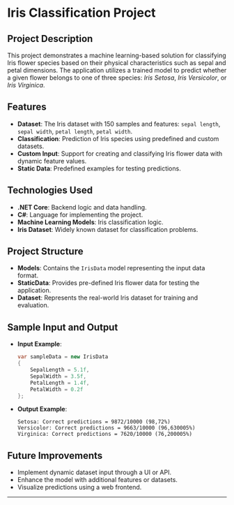 # Iris Classification Project

## Project Description
This project demonstrates a machine learning-based solution for classifying Iris flower species based on their physical characteristics such as sepal and petal dimensions. The application utilizes a trained model to predict whether a given flower belongs to one of three species: *Iris Setosa*, *Iris Versicolor*, or *Iris Virginica*. 

## Features
- **Dataset**: The Iris dataset with 150 samples and features: `sepal length`, `sepal width`, `petal length`, `petal width`.
- **Classification**: Prediction of Iris species using predefined and custom datasets.
- **Custom Input**: Support for creating and classifying Iris flower data with dynamic feature values.
- **Static Data**: Predefined examples for testing predictions.

## Technologies Used
- **.NET Core**: Backend logic and data handling.
- **C#**: Language for implementing the project.
- **Machine Learning Models**: Iris classification logic.
- **Iris Dataset**: Widely known dataset for classification problems.

## Project Structure
- **Models**: Contains the `IrisData` model representing the input data format.
- **StaticData**: Provides pre-defined Iris flower data for testing the application.
- **Dataset**: Represents the real-world Iris dataset for training and evaluation.

## Sample Input and Output
- **Input Example**:
    ```csharp
    var sampleData = new IrisData
    {
        SepalLength = 5.1f,
        SepalWidth = 3.5f,
        PetalLength = 1.4f,
        PetalWidth = 0.2f
    };
    ```
- **Output Example**:
    ```
    Setosa: Correct predictions = 9872/10000 (98,72%)
    Versicolor: Correct predictions = 9663/10000 (96,630005%)
    Virginica: Correct predictions = 7620/10000 (76,200005%) 

    ```

## Future Improvements
- Implement dynamic dataset input through a UI or API.
- Enhance the model with additional features or datasets.
- Visualize predictions using a web frontend.

---
